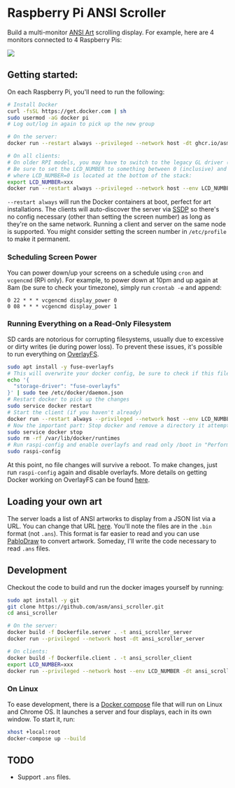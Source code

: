 # Raspberry Pi ANSI Scroller
Build a multi-monitor [ANSI Art](https://en.wikipedia.org/wiki/ANSI_art) scrolling display.  For example, here are 4 monitors connected to 4 Raspberry Pis:

![](http://asm.dj/ansi/art.jpg)

## Getting started:
On each Raspberry Pi, you'll need to run the following:

```bash
# Install Docker
curl -fsSL https://get.docker.com | sh
sudo usermod -aG docker pi
# Log out/log in again to pick up the new group

# On the server:
docker run --restart always --privileged --network host -dt ghcr.io/asm/ansi_scroller_server:latest

# On all clients:
# On older RPI models, you may have to switch to the legacy GL driver (use raspi-config, advanced options) if you see errors when launching the client
# Be sure to set the LCD_NUMBER to something between 0 (inclusive) and the number of screens - 1
# where LCD_NUMBER=0 is located at the bottom of the stack:
export LCD_NUMBER=xxx
docker run --restart always --privileged --network host --env LCD_NUMBER -dt ghcr.io/asm/ansi_scroller_client:latest
```
`--restart always` will run the Docker containers at boot, perfect for art installations.  The clients will auto-discover the server via [SSDP](https://en.wikipedia.org/wiki/Simple_Service_Discovery_Protocol) so there's no config necessary (other than setting the screen number) as long as they're on the same network.  Running a client and server on the same node is supported.  You might consider setting the screen number in `/etc/profile` to make it permanent.

### Scheduling Screen Power
You can power down/up your screens on a schedule using `cron` and `vcgencmd` (RPi only).  For example, to power down at 10pm and up again at 8am (be sure to check your timezone), simply run `crontab -e` and append:

```
0 22 * * * vcgencmd display_power 0
0 08 * * * vcgencmd display_power 1
```

### Running Everything on a Read-Only Filesystem
SD cards are notorious for corrupting filesystems, usually due to excessive or dirty writes (ie during power loss).  To prevent these issues, it's possible to run everything on [OverlayFS](https://en.wikipedia.org/wiki/OverlayFS).
```bash
sudo apt install -y fuse-overlayfs
# This will overwrite your docker config, be sure to check if this file exists
echo '{
  "storage-driver": "fuse-overlayfs"
}' | sudo tee /etc/docker/daemon.json
# Restart docker to pick up the changes
sudo service docker restart
# Start the client (if you haven't already)
docker run --restart always --privileged --network host --env LCD_NUMBER -dt ghcr.io/asm/ansi_scroller_client:latest
# Now the important part: Stop docker and remove a directory it attempts to rename on boot.  OverlayFS doesn't support renaming.
sudo service docker stop
sudo rm -rf /var/lib/docker/runtimes
# Run raspi-config and enable overlayfs and read only /boot in "Performance Options", then reboot
sudo raspi-config
```
At this point, no file changes will survive a reboot. To make changes, just run `raspi-config` again and disable overlayfs.  More details on getting Docker working on OverlayFS can be found [here](https://github.com/docker/for-linux/issues/230#issuecomment-1035642872).

## Loading your own art
The server loads a list of ANSI artworks to display from a JSON list via a URL.  You can change that URL [here](https://github.com/asm/ansi_scroller/blob/master/bin/ansi_server.rb#L23).  You'll note the files are in the `.bin` format (not `.ans`).  This format is far easier to read and you can use [PabloDraw](http://picoe.ca/products/pablodraw/) to convert artwork.  Someday, I'll write the code necessary to read `.ans` files.

## Development
Checkout the code to build and run the docker images yourself by running:
```bash
sudo apt install -y git
git clone https://github.com/asm/ansi_scroller.git
cd ansi_scroller

# On the server:
docker build -f Dockerfile.server . -t ansi_scroller_server
docker run --privileged --network host -dt ansi_scroller_server

# On clients:
docker build -f Dockerfile.client . -t ansi_scroller_client
export LCD_NUMBER=xxx
docker run --privileged --network host --env LCD_NUMBER -dt ansi_scroller_client
```
### On Linux
To ease development, there is a [Docker compose](https://github.com/asm/ansi_scroller/blob/master/docker-compose.yml) file that will run on Linux and Chrome OS.  It launches a server and four displays, each in its own window.  To start it, run:

```bash
xhost +local:root
docker-compose up --build
```

## TODO
* Support `.ans` files.
